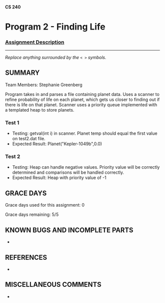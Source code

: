 #### CS 240
# Program 2 - Finding Life

### [Assignment Description](https://docs.google.com/document/d/1tbTaVHVADlf6nXmdBijNUnsJ9u_SANMIAizYBAG4wn0/edit?usp=sharing)

***

_Replace anything surrounded by the `< >` symbols._

## SUMMARY

Team Members: Stephanie Greenberg

Program takes in and parses a file containing planet data. Uses a scanner to refine probability of life on each planet, which gets us closer to finding out if there is life on that planet. Scanner uses a priority queue implemented with a templated heap to store planets.

### Test 1
* Testing: getval(int i) in scanner. Planet temp should equal the first value on test2.dat file. 
* Expected Result: Planet("Kepler-1049b",0.0)

### Test 2
* Testing: Heap can handle negative values. Priority value will be correctly determined and comparisons will be handled correctly.
* Expected Result: Heap with priority value of -1

## GRACE DAYS
Grace days used for this assignment: 0

Grace days remaining: 5/5

## KNOWN BUGS AND INCOMPLETE PARTS
 -

## REFERENCES
-

## MISCELLANEOUS COMMENTS
-
